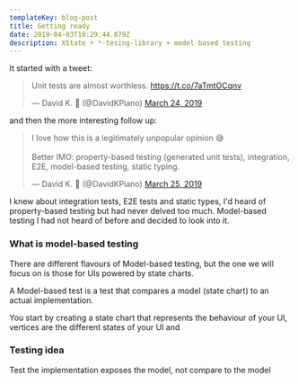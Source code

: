 ```yaml
---
templateKey: blog-post
title: Getting ready
date: 2019-04-03T10:29:44.879Z
description: XState + *-tesing-library + model based testing
---
```

It started with a tweet:

<blockquote class="twitter-tweet" data-lang="en"><p lang="en" dir="ltr">Unit tests are almost worthless. <a href="https://t.co/7aTmtOCqnv">https://t.co/7aTmtOCqnv</a></p>&mdash; David K. 🎹 (@DavidKPiano) <a href="https://twitter.com/DavidKPiano/status/1109954809732444162?ref_src=twsrc%5Etfw">March 24, 2019</a></blockquote>

<script async src="https://platform.twitter.com/widgets.js" charset="utf-8"></script>

and then the more interesting follow up:

<blockquote class="twitter-tweet" data-lang="en"><p lang="en" dir="ltr">I love how this is a legitimately unpopular opinion 😅<br><br>Better IMO: property-based testing (generated unit tests), integration, E2E, model-based testing, static typing.</p>&mdash; David K. 🎹 (@DavidKPiano) <a href="https://twitter.com/DavidKPiano/status/1109974822463983616?ref_src=twsrc%5Etfw">March 25, 2019</a></blockquote>

<script async src="https://platform.twitter.com/widgets.js" charset="utf-8"></script>

I knew about integration tests, E2E tests and static types, I'd heard of property-based testing but had never delved too much. Model-based testing I had not heard of before and decided to look into it.

### What is model-based testing

There are different flavours of Model-based testing, but the one we will focus on is those for UIs powered by state charts.

A Model-based test is a test that compares a model (state chart) to an actual implementation. 

You start by creating a state chart that represents the behaviour of your UI, vertices are the different states of your UI and 

### Testing idea

Test the implementation exposes the model, not compare to the model

